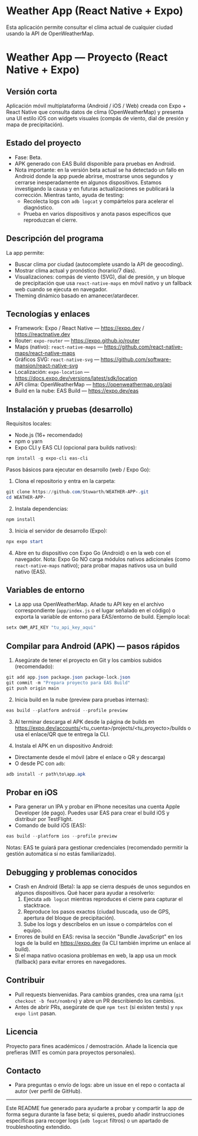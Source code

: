 # Weather App (React Native + Expo)

Esta aplicación permite consultar el clima actual de cualquier ciudad usando la API de OpenWeatherMap.

# Weather App — Proyecto (React Native + Expo)

Versión corta
---------------
Aplicación móvil multiplataforma (Android / iOS / Web) creada con Expo + React Native que consulta datos de clima (OpenWeatherMap) y presenta una UI estilo iOS con widgets visuales (compás de viento, dial de presión y mapa de precipitación).

Estado del proyecto
-------------------
- Fase: Beta.
- APK generado con EAS Build disponible para pruebas en Android.
- Nota importante: en la versión beta actual se ha detectado un fallo en Android donde la app puede abrirse, mostrarse unos segundos y cerrarse inesperadamente en algunos dispositivos. Estamos investigando la causa y en futuras actualizaciones se publicará la corrección. Mientras tanto, ayuda de testing:
   - Recolecta logs con `adb logcat` y compártelos para acelerar el diagnóstico.
   - Prueba en varios dispositivos y anota pasos específicos que reproduzcan el cierre.

Descripción del programa
------------------------
La app permite:
- Buscar clima por ciudad (autocomplete usando la API de geocoding).
- Mostrar clima actual y pronóstico (horario/7 días).
- Visualizaciones: compás de viento (SVG), dial de presión, y un bloque de precipitación que usa `react-native-maps` en móvil nativo y un fallback web cuando se ejecuta en navegador.
- Theming dinámico basado en amanecer/atardecer.

Tecnologías y enlaces
---------------------
- Framework: Expo / React Native — https://expo.dev / https://reactnative.dev
- Router: `expo-router` — https://expo.github.io/router
- Maps (nativo): `react-native-maps` — https://github.com/react-native-maps/react-native-maps
- Gráficos SVG: `react-native-svg` — https://github.com/software-mansion/react-native-svg
- Localización: `expo-location` — https://docs.expo.dev/versions/latest/sdk/location
- API clima: OpenWeatherMap — https://openweathermap.org/api
- Build en la nube: EAS Build — https://expo.dev/eas

Instalación y pruebas (desarrollo)
---------------------------------
Requisitos locales:
- Node.js (16+ recomendado)
- npm o yarn
- Expo CLI y EAS CLI (opcional para builds nativos):

```powershell
npm install -g expo-cli eas-cli
```

Pasos básicos para ejecutar en desarrollo (web / Expo Go):

1. Clona el repositorio y entra en la carpeta:

```powershell
git clone https://github.com/Stuwarth/WEATHER-APP-.git
cd WEATHER-APP-
```

2. Instala dependencias:

```powershell
npm install
```

3. Inicia el servidor de desarrollo (Expo):

```powershell
npx expo start
```

4. Abre en tu dispositivo con Expo Go (Android) o en la web con el navegador. Nota: Expo Go NO carga módulos nativos adicionales (como `react-native-maps` nativo); para probar mapas nativos usa un build nativo (EAS).

Variables de entorno
--------------------
- La app usa OpenWeatherMap. Añade tu API key en el archivo correspondiente (`app/index.js` o el lugar señalado en el código) o exporta la variable de entorno para EAS/entorno de build. Ejemplo local:

```powershell
setx OWM_API_KEY "tu_api_key_aqui"
```

Compilar para Android (APK) — pasos rápidos
-----------------------------------------
1. Asegúrate de tener el proyecto en Git y los cambios subidos (recomendado):

```powershell
git add app.json package.json package-lock.json
git commit -m "Prepara proyecto para EAS Build"
git push origin main
```

2. Inicia build en la nube (preview para pruebas internas):

```powershell
eas build --platform android --profile preview
```

3. Al terminar descarga el APK desde la página de builds en https://expo.dev/accounts/<tu_cuenta>/projects/<tu_proyecto>/builds o usa el enlace/QR que te entrega la CLI.

4. Instala el APK en un dispositivo Android:

 - Directamente desde el móvil (abre el enlace o QR y descarga)
 - O desde PC con `adb`:

```powershell
adb install -r path\to\app.apk
```

Probar en iOS
------------
- Para generar un IPA y probar en iPhone necesitas una cuenta Apple Developer (de pago). Puedes usar EAS para crear el build iOS y distribuir por TestFlight.
- Comando de build iOS (EAS):

```powershell
eas build --platform ios --profile preview
```

Notas: EAS te guiará para gestionar credenciales (recomendado permitir la gestión automática si no estás familiarizado).

Debugging y problemas conocidos
-------------------------------
- Crash en Android (Beta): la app se cierra después de unos segundos en algunos dispositivos. Qué hacer para ayudar a resolverlo:
   1. Ejecuta `adb logcat` mientras reproduces el cierre para capturar el stacktrace.
   2. Reproduce los pasos exactos (ciudad buscada, uso de GPS, apertura del bloque de precipitación).
   3. Sube los logs y descríbelos en un issue o compártelos con el equipo.
- Errores de build en EAS: revisa la sección "Bundle JavaScript" en los logs de la build en https://expo.dev (la CLI también imprime un enlace al build).
- Si el mapa nativo ocasiona problemas en web, la app usa un mock (fallback) para evitar errores en navegadores.

Contribuir
----------
- Pull requests bienvenidas. Para cambios grandes, crea una rama (`git checkout -b feat/nombre`) y abre un PR describiendo los cambios.
- Antes de abrir PRs, asegúrate de que `npm test` (si existen tests) y `npx expo lint` pasan.

Licencia
--------
Proyecto para fines académicos / demostración. Añade la licencia que prefieras (MIT es común para proyectos personales).

Contacto
-------
- Para preguntas o envío de logs: abre un issue en el repo o contacta al autor (ver perfil de GitHub).

---

Este README fue generado para ayudarte a probar y compartir la app de forma segura durante la fase beta; si quieres, puedo añadir instrucciones específicas para recoger logs (`adb logcat` filtros) o un apartado de troubleshooting extendido.
